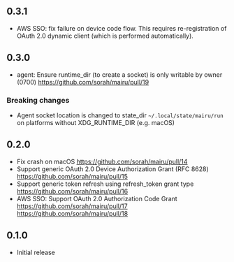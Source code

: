 ## 0.3.1

- AWS SSO: fix failure on device code flow. This requires re-registration of OAuth 2.0 dynamic client (which is performed automatically).

## 0.3.0

- agent: Ensure runtime_dir (to create a socket) is only writable by owner (0700) https://github.com/sorah/mairu/pull/19

### Breaking changes

- Agent socket location is changed to state_dir `~/.local/state/mairu/run` on platforms without XDG_RUNTIME_DIR (e.g. macOS)

## 0.2.0

- Fix crash on macOS https://github.com/sorah/mairu/pull/14
- Support generic OAuth 2.0 Device Authorization Grant (RFC 8628)  https://github.com/sorah/mairu/pull/15
- Support generic token refresh using refresh_token grant type https://github.com/sorah/mairu/pull/16
- AWS SSO: Support OAuth 2.0 Authorization Code Grant  https://github.com/sorah/mairu/pull/17  https://github.com/sorah/mairu/pull/18

## 0.1.0

- Initial release
